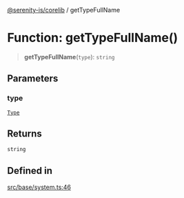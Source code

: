 [@serenity-is/corelib](../README.md) / getTypeFullName

# Function: getTypeFullName()

> **getTypeFullName**(`type`): `string`

## Parameters

### type

[`Type`](../type-aliases/Type.md)

## Returns

`string`

## Defined in

[src/base/system.ts:46](https://github.com/serenity-is/serenity/blob/master/packages/corelib/src/base/system.ts#L46)
